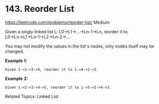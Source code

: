 # 143. Reorder List
<https://leetcode.com/problems/reorder-list/>
Medium

Given a singly linked list L: L0→L1→…→Ln-1→Ln,
reorder it to: L0→Ln→L1→Ln-1→L2→Ln-2→…

You may not modify the values in the list's nodes, only nodes itself may be changed.

**Example 1:**

    Given 1->2->3->4, reorder it to 1->4->2->3.

**Example 2:**

    Given 1->2->3->4->5, reorder it to 1->5->2->4->3.

Related Topics: Linked List